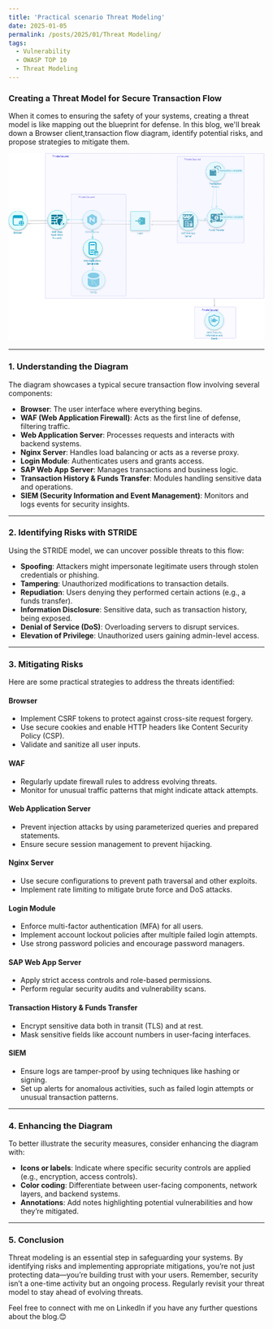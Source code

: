```yaml
---
title: 'Practical scenario Threat Modeling'
date: 2025-01-05
permalink: /posts/2025/01/Threat Modeling/
tags:
  - Vulnerability
  - OWASP TOP 10
  - Threat Modeling
---
```


### Creating a Threat Model for Secure Transaction Flow

When it comes to ensuring the safety of your systems, creating a threat model is like mapping out the blueprint for defense. In this blog, we'll break down a Browser client,transaction flow diagram, identify potential risks, and propose strategies to mitigate them.



![Bankflow applications](/bank.png)


---

### 1. **Understanding the Diagram**

The diagram showcases a typical secure transaction flow involving several components:

- **Browser**: The user interface where everything begins.
- **WAF (Web Application Firewall)**: Acts as the first line of defense, filtering traffic.
- **Web Application Server**: Processes requests and interacts with backend systems.
- **Nginx Server**: Handles load balancing or acts as a reverse proxy.
- **Login Module**: Authenticates users and grants access.
- **SAP Web App Server**: Manages transactions and business logic.
- **Transaction History & Funds Transfer**: Modules handling sensitive data and operations.
- **SIEM (Security Information and Event Management)**: Monitors and logs events for security insights.

---

### 2. **Identifying Risks with STRIDE**

Using the STRIDE model, we can uncover possible threats to this flow:

- **Spoofing**: Attackers might impersonate legitimate users through stolen credentials or phishing.
- **Tampering**: Unauthorized modifications to transaction details.
- **Repudiation**: Users denying they performed certain actions (e.g., a funds transfer).
- **Information Disclosure**: Sensitive data, such as transaction history, being exposed.
- **Denial of Service (DoS)**: Overloading servers to disrupt services.
- **Elevation of Privilege**: Unauthorized users gaining admin-level access.

---

### 3. **Mitigating Risks**

Here are some practical strategies to address the threats identified:

#### **Browser**
- Implement CSRF tokens to protect against cross-site request forgery.
- Use secure cookies and enable HTTP headers like Content Security Policy (CSP).
- Validate and sanitize all user inputs.

#### **WAF**
- Regularly update firewall rules to address evolving threats.
- Monitor for unusual traffic patterns that might indicate attack attempts.

#### **Web Application Server**
- Prevent injection attacks by using parameterized queries and prepared statements.
- Ensure secure session management to prevent hijacking.

#### **Nginx Server**
- Use secure configurations to prevent path traversal and other exploits.
- Implement rate limiting to mitigate brute force and DoS attacks.

#### **Login Module**
- Enforce multi-factor authentication (MFA) for all users.
- Implement account lockout policies after multiple failed login attempts.
- Use strong password policies and encourage password managers.

#### **SAP Web App Server**
- Apply strict access controls and role-based permissions.
- Perform regular security audits and vulnerability scans.

#### **Transaction History & Funds Transfer**
- Encrypt sensitive data both in transit (TLS) and at rest.
- Mask sensitive fields like account numbers in user-facing interfaces.

#### **SIEM**
- Ensure logs are tamper-proof by using techniques like hashing or signing.
- Set up alerts for anomalous activities, such as failed login attempts or unusual transaction patterns.

---

### 4. **Enhancing the Diagram**

To better illustrate the security measures, consider enhancing the diagram with:

- **Icons or labels**: Indicate where specific security controls are applied (e.g., encryption, access controls).
- **Color coding**: Differentiate between user-facing components, network layers, and backend systems.
- **Annotations**: Add notes highlighting potential vulnerabilities and how they’re mitigated.

---

### 5. **Conclusion**

Threat modeling is an essential step in safeguarding your systems. By identifying risks and implementing appropriate mitigations, you’re not just protecting data—you’re building trust with your users. Remember, security isn’t a one-time activity but an ongoing process. Regularly revisit your threat model to stay ahead of evolving threats.

 Feel free to connect with me on LinkedIn if you have any further questions about the blog.😊

